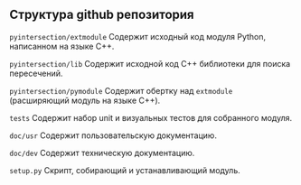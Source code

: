 Структура github репозитория
--------

``pyintersection/extmodule`` Содержит исходный код модуля Python, написанном на языке C++.

``pyintersection/lib`` Содержит исходной код С++ библиотеки для поиска пересечений.

``pyintersection/pymodule`` Содержит обертку над ``extmodule`` (расширяющий модуль на языке С++).


``tests`` Содержит набор unit и визуальных тестов для собранного модуля.

``doc/usr`` Содержит пользовательскую документацию.

``doc/dev`` Содержит техническую документацию.

``setup.py`` Скрипт, собирающий и устанавливающий модуль.
